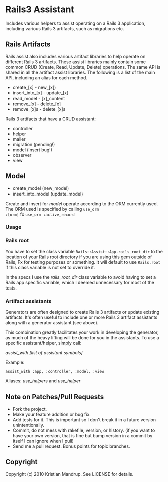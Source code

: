 # Rails3 Assistant

Includes various helpers to assist operating on a Rails 3 application, including various Rails 3 artifacts, such as migrations etc.

## Rails Artifacts

Rails assist also includes various artifact libraries to help operate on different Rails 3 artifacts. 
These assist libraries mainly contain some common CRUD (Create, Read, Update, Delete) operations. 
The same API is shared in all the artifact assist libraries.
The following is a list of the main API, including an alias for each method. 

* create_[x] - new_[x])
* insert_into_[x] - update_[x]
* read_model - [x]_content
* remove_[x] - delete_[x]
* remove_[x]s - delete_[x]s

Rails 3 artifacts that have a CRUD assistant:

* controller
* helper
* mailer
* migration (pending!)
* model (insert bug!)
* observer
* view

## Model

* create_model (new_model)
* insert_into_model (update_model)

Create and insert for *model* operate according to the ORM currently used.
The ORM used is specified by calling <code>use_orm :[orm]</code> fx <code>use_orm :active_record</code>

### Usage

### Rails root

You have to set the class variable <code>Rails::Assist::App.rails_root_dir</code> to the location of your Rails root directory if you are using this gem outside of Rails,
Fx for testing purposes or something. It will default to use <code>Rails.root</code> if this class variable is not set to override it.

In the specs I use the *rails_root_dir* class variable to avoid having to set a Rails app specific variable, which I deemed unnecessary for most of the tests.

### Artifact assistants

Generators are often designed to create Rails 3 artifacts or update existing artifacts. It's often useful to include one or more Rails 3 artifact assistants along
with a generator assistant (see above). 

This combination greatly facilitates your work in developing the generator, as much of the heavy lifting will be done for you in the assistants.
To use a specific assistant/helper, simply call:

*assist_with [list of assistant symbols]*

Example:

<code>assist_with :app, :controller, :model, :view</code>

Aliases: *use_helpers* and *use_helper*

## Note on Patches/Pull Requests
 
* Fork the project.
* Make your feature addition or bug fix.
* Add tests for it. This is important so I don't break it in a
  future version unintentionally.
* Commit, do not mess with rakefile, version, or history.
  (if you want to have your own version, that is fine but bump version in a commit by itself I can ignore when I pull)
* Send me a pull request. Bonus points for topic branches.

## Copyright

Copyright (c) 2010 Kristian Mandrup. See LICENSE for details.
